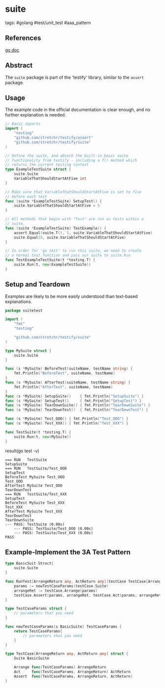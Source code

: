 # suite

tags: #golang #test/unit_test #aaa_pattern

## References

[go doc](https://pkg.go.dev/github.com/stretchr/testify/suite)

## Abstract

The `suite` package is part of the 'testify' library, similar to the `assert` package.

## Usage

The example code in the official documentation is clear enough, and no further explanation is needed.

```go
// Basic imports
import (
    "testing"
    "github.com/stretchr/testify/assert"
    "github.com/stretchr/testify/suite"
)

// Define the suite, and absorb the built-in basic suite
// functionality from testify - including a T() method which
// returns the current testing context
type ExampleTestSuite struct {
    suite.Suite
    VariableThatShouldStartAtFive int
}

// Make sure that VariableThatShouldStartAtFive is set to five
// before each test
func (suite *ExampleTestSuite) SetupTest() {
    suite.VariableThatShouldStartAtFive = 5
}

// All methods that begin with "Test" are run as tests within a
// suite.
func (suite *ExampleTestSuite) TestExample() {
    assert.Equal(suite.T(), 5, suite.VariableThatShouldStartAtFive)
    suite.Equal(5, suite.VariableThatShouldStartAtFive)
}

// In order for 'go test' to run this suite, we need to create
// a normal test function and pass our suite to suite.Run
func TestExampleTestSuite(t *testing.T) {
    suite.Run(t, new(ExampleTestSuite))
}
```

## Setup and Teardown

Examples are likely to be more easily understood than text-based explanations.

```go
package suitetest

import (
	"fmt"
	"testing"

	"github.com/stretchr/testify/suite"
)

type MySuite struct {
	suite.Suite
}

func (s *MySuite) BeforeTest(suiteName, testName string) {
	fmt.Println("BeforeTest", suiteName, testName)
}
func (s *MySuite) AfterTest(suiteName, testName string) {
	fmt.Println("AfterTest", suiteName, testName)
}
func (s *MySuite) SetupSuite()    { fmt.Println("SetupSuite") }
func (s *MySuite) SetupTest()     { fmt.Println("SetupTest") }
func (s *MySuite) TearDownSuite() { fmt.Println("TearDownSuite") }
func (s *MySuite) TearDownTest()  { fmt.Println("TearDownTest") }

func (s *MySuite) Test_OOO() { fmt.Println("Test_OOO") }
func (s *MySuite) Test_XXX() { fmt.Println("Test_XXX") }

func TestSuite(t *testing.T) {
	suite.Run(t, new(MySuite))
}

```

result(go test -v)

```text
=== RUN   TestSuite
SetupSuite
=== RUN   TestSuite/Test_OOO
SetupTest
BeforeTest MySuite Test_OOO
Test_OOO
AfterTest MySuite Test_OOO
TearDownTest
=== RUN   TestSuite/Test_XXX
SetupTest
BeforeTest MySuite Test_XXX
Test_XXX
AfterTest MySuite Test_XXX
TearDownTest
TearDownSuite
--- PASS: TestSuite (0.00s)
    --- PASS: TestSuite/Test_OOO (0.00s)
    --- PASS: TestSuite/Test_XXX (0.00s)
PASS
```

## Example-Implement the 3A Test Pattern

```go
type BasicSuit Struct{
    suite.Suite
}

func RunTest[ArrangeReturn any, ActReturn any](testCase TestCase[ArrangeReturn, ActReturn]) {
	params := newTestCaseParams(testCase.Suite)
	arrangeRet := testCase.Arrange(params)
	testCase.Assert(params, arrangeRet, testCase.Act(params, arrangeRet))
}

type TestCaseParams struct {
    // parameters that you need
}

func newTestCaseParams(s BasicSuite) TestCaseParams {
	return TestCaseParams{
		// parameters that you need
	}
}

type TestCase[ArrangeReturn any, ActReturn any] struct {
	Suite BasicSuite

	Arrange func(TestCaseParams) ArrangeReturn
	Act     func(TestCaseParams, ArrangeReturn) ActReturn
	Assert  func(TestCaseParams, ArrangeReturn, ActReturn)
}

```
